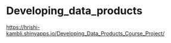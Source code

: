 # Developing_data_products

https://hrishi-kambli.shinyapps.io/Developing_Data_Products_Course_Project/

